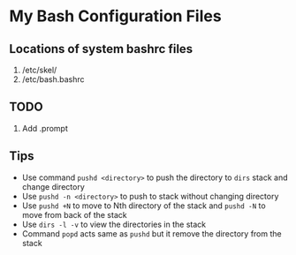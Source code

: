 # My Bash Configuration Files

## Locations of system bashrc files

  01. /etc/skel/
  02. /etc/bash.bashrc

## TODO

  01. Add .prompt

## Tips
  
  - Use command `pushd <directory>` to push the directory to `dirs` stack and change directory
  - Use `pushd -n <directory>` to push to stack without changing directory
  - Use `pushd +N` to move to Nth directory of the stack and `pushd -N` to move from back of the stack
  - Use `dirs -l -v` to view the directories in the stack
  - Command `popd` acts same as `pushd` but it remove the directory from the stack
